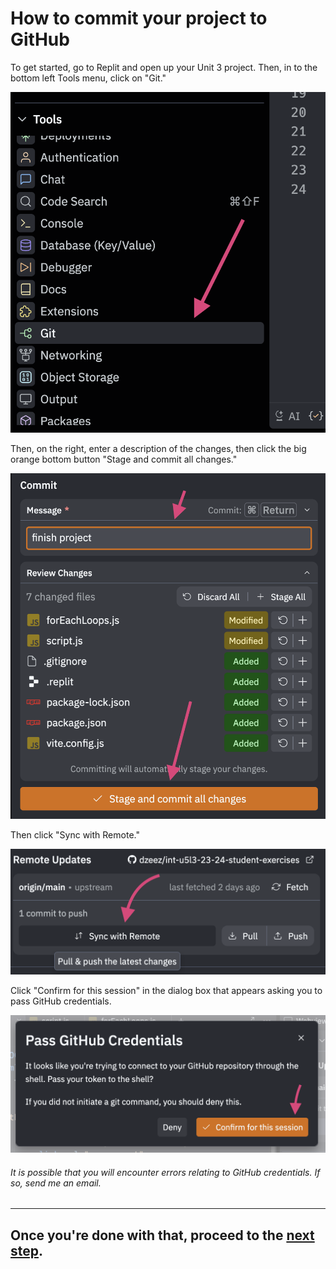 # How to commit your project to GitHub

To get started, go to Replit and open up your Unit 3 project. Then, in to the bottom left Tools menu, click on "Git."

![Replit Git menu selection](images/replit_tools_git.png)

Then, on the right, enter a description of the changes, then click the big orange bottom button "Stage and commit all changes."

![Replit commit changes](images/replit_commit.png)

Then click "Sync with Remote." 

![Replit sync with remote button](images/replit_sync_remote.png)

Click "Confirm for this session" in the dialog box that appears asking you to pass GitHub credentials.

![Replit pass credentials button](images/replit_pass_credentials.png)

###### It is possible that you will encounter errors relating to GitHub credentials. If so, send me an email.

---
## Once you're done with that, proceed to the [next step](publish).
